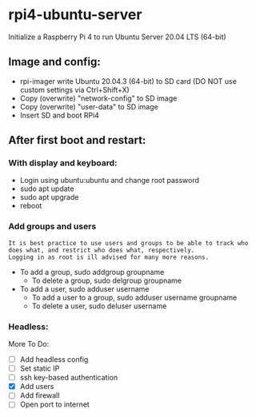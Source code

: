 # rpi4-ubuntu-server
Initialize a Raspberry Pi 4 to run Ubuntu Server 20.04 LTS (64-bit)

## Image and config:
  - rpi-imager write Ubuntu 20.04.3 (64-bit) to SD card (DO NOT use custom settings via Ctrl+Shift+X)
  - Copy (overwrite) "network-config" to SD image
  - Copy (overwrite) "user-data" to SD image
  - Insert SD and boot RPi4

## After first boot and restart:

  ### With display and keyboard:
  - Login using ubuntu:ubuntu and change root password
  - sudo apt update
  - sudo apt upgrade
  - reboot

### Add groups and users
    It is best practice to use users and groups to be able to track who does what, and restrict who does what, respectively. 
    Logging in as root is ill advised for many more reasons.
  - To add a group, sudo addgroup groupname
    - To delete a group, sudo delgroup groupname
  - To add a user, sudo adduser username
    - To add a user to a group, sudo adduser username groupname
    - To delete a user, sudo deluser username

  ### Headless:

More To Do:
  - [ ] Add headless config
  - [ ] Set static IP
  - [ ] ssh key-based authentication
  - [X] Add users
  - [ ] Add firewall
  - [ ] Open port to internet
